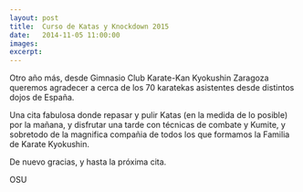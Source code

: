 ```yaml
---
layout: post
title:  Curso de Katas y Knockdown 2015
date:   2014-11-05 11:00:00
images:
excerpt:
---
```

Otro año más, desde Gimnasio Club Karate-Kan Kyokushin Zaragoza queremos
agradecer a cerca de los 70 karatekas asistentes desde distintos dojos de
España.

Una cita fabulosa donde repasar y pulir Katas (en la medida de lo posible) por
la mañana, y disfrutar una tarde con técnicas de combate y Kumite, y sobretodo
de la magnifica compañia de todos los que formamos la Familia de Karate
Kyokushin.

De nuevo gracias, y hasta la próxima cita.

OSU

